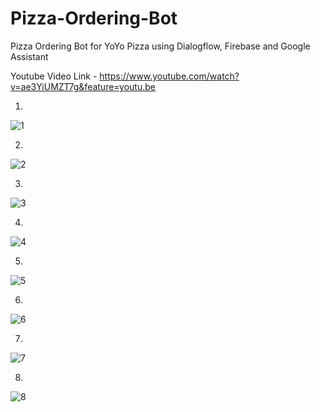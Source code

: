 # Pizza-Ordering-Bot
Pizza Ordering Bot for YoYo Pizza using Dialogflow, Firebase and Google Assistant

Youtube Video Link - https://www.youtube.com/watch?v=ae3YiUMZT7g&feature=youtu.be

1)
![1](https://user-images.githubusercontent.com/26857753/66107079-096a3800-e5dd-11e9-8c97-f3fa52bb46c2.PNG)

2)
![2](https://user-images.githubusercontent.com/26857753/66107142-24d54300-e5dd-11e9-81dd-df8ef518d3dc.PNG)

3)
![3](https://user-images.githubusercontent.com/26857753/66107143-24d54300-e5dd-11e9-8a50-09c274a9bd04.PNG)

4)
![4](https://user-images.githubusercontent.com/26857753/66107144-24d54300-e5dd-11e9-8886-6509a8f1d69e.PNG)

5)
![5](https://user-images.githubusercontent.com/26857753/66107145-256dd980-e5dd-11e9-904e-403d1a5c07c2.PNG)

6)
![6](https://user-images.githubusercontent.com/26857753/66107146-256dd980-e5dd-11e9-8889-41143a39f3f5.PNG)

7)
![7](https://user-images.githubusercontent.com/26857753/66107147-256dd980-e5dd-11e9-8127-bf010ff8c0e7.PNG)

8)
![8](https://user-images.githubusercontent.com/26857753/66107148-26067000-e5dd-11e9-9be7-0d05b9bae8e1.PNG)
